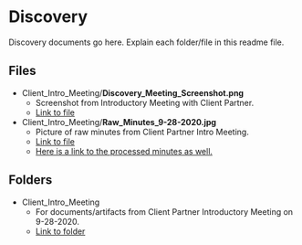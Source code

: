 # Discovery
Discovery documents go here. Explain each folder/file in this readme file.
## Files
- Client_Intro_Meeting/**Discovery_Meeting_Screenshot.png**
    - Screenshot from Introductory Meeting with Client Partner.
    - [Link to file](https://github.com/nmalitz/finWELL-Apps/blob/master/Discovery/Client_Intro_Meeting/Discovery_Meeting_Screenshot.png)
- Client_Intro_Meeting/**Raw_Minutes_9-28-2020.jpg**
    - Picture of raw minutes from Client Partner Intro Meeting.
    - [Link to file](https://github.com/nmalitz/finWELL-Apps/blob/master/Discovery/Client_Intro_Meeting/Raw_Minutes_9-28-2020.jpg)
    - [Here is a link to the processed minutes as well.](https://github.com/nmalitz/finWELL-Apps/blob/master/MeetingMinutes/ClientPartner/9-28-2020.md)
## Folders
- Client_Intro_Meeting
    - For documents/artifacts from Client Partner Introductory Meeting on 9-28-2020.
    - [Link to folder](https://github.com/nmalitz/finWELL-Apps/blob/master/Discovery/Client_Intro_Meeting)
